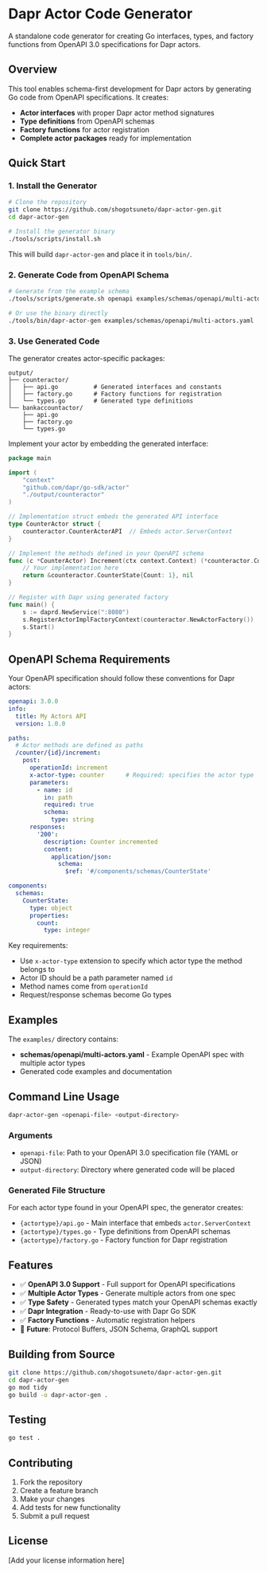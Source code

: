 # Dapr Actor Code Generator

A standalone code generator for creating Go interfaces, types, and factory functions from OpenAPI 3.0 specifications for Dapr actors.

## Overview

This tool enables schema-first development for Dapr actors by generating Go code from OpenAPI specifications. It creates:

- **Actor interfaces** with proper Dapr actor method signatures
- **Type definitions** from OpenAPI schemas
- **Factory functions** for actor registration
- **Complete actor packages** ready for implementation

## Quick Start

### 1. Install the Generator

```bash
# Clone the repository
git clone https://github.com/shogotsuneto/dapr-actor-gen.git
cd dapr-actor-gen

# Install the generator binary
./tools/scripts/install.sh
```

This will build `dapr-actor-gen` and place it in `tools/bin/`.

### 2. Generate Code from OpenAPI Schema

```bash
# Generate from the example schema
./tools/scripts/generate.sh openapi examples/schemas/openapi/multi-actors.yaml ./output

# Or use the binary directly
./tools/bin/dapr-actor-gen examples/schemas/openapi/multi-actors.yaml ./output
```

### 3. Use Generated Code

The generator creates actor-specific packages:

```
output/
├── counteractor/
│   ├── api.go          # Generated interfaces and constants
│   ├── factory.go      # Factory functions for registration
│   └── types.go        # Generated type definitions
└── bankaccountactor/
    ├── api.go
    ├── factory.go
    └── types.go
```

Implement your actor by embedding the generated interface:

```go
package main

import (
    "context"
    "github.com/dapr/go-sdk/actor"
    "./output/counteractor"
)

// Implementation struct embeds the generated API interface
type CounterActor struct {
    counteractor.CounterActorAPI  // Embeds actor.ServerContext
}

// Implement the methods defined in your OpenAPI schema
func (c *CounterActor) Increment(ctx context.Context) (*counteractor.CounterState, error) {
    // Your implementation here
    return &counteractor.CounterState{Count: 1}, nil
}

// Register with Dapr using generated factory
func main() {
    s := daprd.NewService(":8080")
    s.RegisterActorImplFactoryContext(counteractor.NewActorFactory())
    s.Start()
}
```

## OpenAPI Schema Requirements

Your OpenAPI specification should follow these conventions for Dapr actors:

```yaml
openapi: 3.0.0
info:
  title: My Actors API
  version: 1.0.0

paths:
  # Actor methods are defined as paths
  /counter/{id}/increment:
    post:
      operationId: increment
      x-actor-type: counter      # Required: specifies the actor type
      parameters:
        - name: id
          in: path
          required: true
          schema:
            type: string
      responses:
        '200':
          description: Counter incremented
          content:
            application/json:
              schema:
                $ref: '#/components/schemas/CounterState'

components:
  schemas:
    CounterState:
      type: object
      properties:
        count:
          type: integer
```

Key requirements:
- Use `x-actor-type` extension to specify which actor type the method belongs to
- Actor ID should be a path parameter named `id`
- Method names come from `operationId`
- Request/response schemas become Go types

## Examples

The `examples/` directory contains:

- **schemas/openapi/multi-actors.yaml** - Example OpenAPI spec with multiple actor types
- Generated code examples and documentation

## Command Line Usage

```bash
dapr-actor-gen <openapi-file> <output-directory>
```

### Arguments

- `openapi-file`: Path to your OpenAPI 3.0 specification file (YAML or JSON)
- `output-directory`: Directory where generated code will be placed

### Generated File Structure

For each actor type found in your OpenAPI spec, the generator creates:

- `{actortype}/api.go` - Main interface that embeds `actor.ServerContext`
- `{actortype}/types.go` - Type definitions from OpenAPI schemas
- `{actortype}/factory.go` - Factory function for Dapr registration

## Features

- ✅ **OpenAPI 3.0 Support** - Full support for OpenAPI specifications
- ✅ **Multiple Actor Types** - Generate multiple actors from one spec
- ✅ **Type Safety** - Generated types match your OpenAPI schemas exactly
- ✅ **Dapr Integration** - Ready-to-use with Dapr Go SDK
- ✅ **Factory Functions** - Automatic registration helpers
- 🔄 **Future**: Protocol Buffers, JSON Schema, GraphQL support

## Building from Source

```bash
git clone https://github.com/shogotsuneto/dapr-actor-gen.git
cd dapr-actor-gen
go mod tidy
go build -o dapr-actor-gen .
```

## Testing

```bash
go test .
```

## Contributing

1. Fork the repository
2. Create a feature branch
3. Make your changes
4. Add tests for new functionality
5. Submit a pull request

## License

[Add your license information here]
